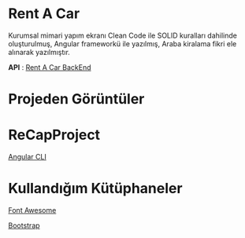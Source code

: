 # Rent A Car

Kurumsal mimari yapım ekranı Clean Code ile SOLID kuralları dahilinde oluşturulmuş, Angular frameworkü ile yazılmış, Araba kiralama fikri ele alınarak yazılmıştır.

**API** : [Rent A Car BackEnd](https://github.com/enescelk/ReCapProject.git)

# Projeden Görüntüler

[](https://media.giphy.com/media/i0DTiz97D6HOMgqmqm/giphy.gif)

# ReCapProject

[Angular CLI](https://github.com/angular/angular-cli)

# Kullandığım Kütüphaneler

[Font Awesome](https://fontawesome.com/)

[Bootstrap](https://getbootstrap.com/)
